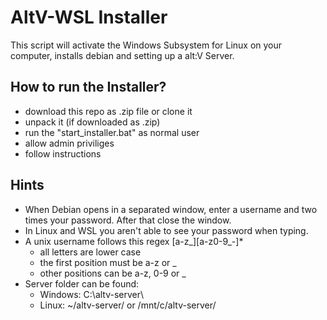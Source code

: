 # AltV-WSL Installer
This script will activate the Windows Subsystem for Linux on your computer, installs debian and setting up a alt:V Server.

## How to run the Installer?
- download this repo as .zip file or clone it
- unpack it (if downloaded as .zip)
- run the "start_installer.bat" as normal user
- allow admin priviliges
- follow instructions

## Hints
- When Debian opens in a separated window, enter a username and two times your password. After that close the window.
- In Linux and WSL you aren't able to see your password when typing.
- A unix username follows this regex \[a-z_]\[a-z0-9_-]*
  - all letters are lower case
  - the first position must be a-z or _
  - other positions can be a-z, 0-9 or _
- Server folder can be found:
  - Windows: C:\altv-server\
  - Linux: ~/altv-server/ or /mnt/c/altv-server/ 
